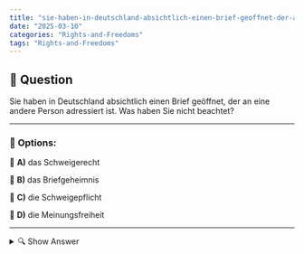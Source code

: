 ```yaml
---
title: "sie-haben-in-deutschland-absichtlich-einen-brief-geoffnet-der-an-eine-andere-person-adressiert-ist-w"
date: "2025-03-10"
categories: "Rights-and-Freedoms"
tags: "Rights-and-Freedoms"
---
```


## 📌 **Question**

Sie haben in Deutschland absichtlich einen Brief geöffnet, der an eine andere Person adressiert ist. Was haben Sie nicht beachtet?



---

### 📝 **Options:**

🔘 **A)** das Schweigerecht

🔘 **B)** das Briefgeheimnis

🔘 **C)** die Schweigepflicht

🔘 **D)** die Meinungsfreiheit

---

<details>
  <summary>🔍 Show Answer</summary>

  <p>
💡  <b>Correct Answer:</b>  b
  </p>
  <p>
    📖<b>Explanation:</b>
    In Deutschland schützt das Briefgeheimnis die Vertraulichkeit der Postkommunikation. Nach dem Gesetz ist es untersagt, fremde Briefe ohne ausdrückliche Erlaubnis zu öffnen oder einzusehen. Dieses Schutzrecht stellt sicher, dass private Nachrichten zwischen Absender und Empfänger geschützt bleiben. Das unbefugte Öffnen eines Briefes verletzt somit grundlegende Datenschutz- und Persönlichkeitsrechte. Solche Handlungen können strafrechtliche Konsequenzen nach sich ziehen und gelten als Eingriff in die Privatsphäre einer Person. Daher ist es wichtig, das Briefgeheimnis zu respektieren und die Privatsphäre anderer zu achten.
  </p>
</details>
